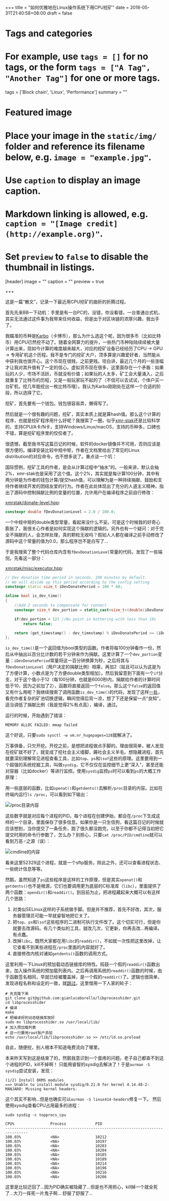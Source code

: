 +++
title = "如何优雅地在Linux操作系统下用CPU挖矿"
date = 2018-05-31T21:40:58+08:00
draft = false

# Tags and categories
# For example, use `tags = []` for no tags, or the form `tags = ["A Tag", "Another Tag"]` for one or more tags.
tags = ['Block chain', 'Linux', 'Performance']
summary = ""

# Featured image
# Place your image in the `static/img/` folder and reference its filename below, e.g. `image = "example.jpg"`.
# Use `caption` to display an image caption.
#   Markdown linking is allowed, e.g. `caption = "[Image credit](http://example.org)"`.
# Set `preview` to `false` to disable the thumbnail in listings.
[header]
image = ""
caption = ""
preview = true

+++

这是一篇“散文”，记录一下最近用CPU挖矿的曲折的折腾过程。

首先先来BB一下动机：手里是有一台PC的，没错，你没看错，一台普通台式机，其实无法通过这件事为我带来任何收益，但是出于对区块链的浓厚兴趣，我出手了。

我瞄准的币种是[Karbo](https://karbo.io/)（卡博币），那么为什么选这个呢，因为很多币（比如比特币）用CPU已然挖不动了。随着全网算力的提升，一些热门币种陆陆续续被大量计算出来，现如今计算的难度越来越大，对应的挖矿设备已经经历了CPU -> GPU -> 专用矿机这个历程。我不是专门的挖矿大户，顶多算是兴趣爱好者，当然能从中获利我也很开心。这个币现在很贱，之前更贱。坦白讲，最近几个月的一些涨幅才让我对其升值有了一定的信心。虚拟货币现在很多，这里面存在一个矛盾：如果玩的人少，市场不活跃，币就没有价值；如果玩的人太多，矿工会大量涌入，之后就重复了比特币的历程，又是一般玩家玩不起的了（不信可以去试试，个体户买一台矿机，挖几年能挖出一枚比特币哦）。我认为Karbo刚刚处在这样一个合适的阶段，所以选择了它。

挖矿，首先要有一个钱包。钱包很容易弄，懒得写了。

然后就是一个很有趣的问题，挖矿，其实本质上就是算hash值。那么这个计算的程序，也就是挖矿程序用什么好呢？我搜索了一圈，似乎[xmr-stak](https://github.com/fireice-uk/xmr-stak)还是比较科学的，支持CPU/A卡/N卡，支持Windows/Linux/macOS，支持的币种多，口碑也不错，算是挖矿程序里的佼佼者了。

很遗憾，截至我书写这篇日记的时候，软件的docker镜像并不可用，否则应该是很方便的。编译安装比较中规中矩，作者在文档里给出了常见的Linux distribution的对应命令，也不想多说了。重点谈一个坑：

国际惯例，挖矿工具的作者，是会从计算过程中“抽水”的。一般来讲，默认会抽2%，xmr-stak也是采用了这个值。这个2%，其实就是每计算100分钟，其中有两分钟是为作者的钱包计算/提交hash值，可以理解为是一种持续捐献、鼓励和支持作者继续开发的团结友爱的行为。作者在此处体现出了充分的人道主义精神，指出了源码中控制捐献比例的变量的位置，允许用户在编译程序之前自行修改：

[xmrstak/donate-level.hpp](https://github.com/fireice-uk/xmr-stak/blob/c0ab1734332d6472225d8ac7394f6fcba71aabc9/xmrstak/donate-level.hpp#L18):
```cpp
constexpr double fDevDonationLevel = 2.0 / 100.0;
```

一个中规中矩的double类型常量，看起来没什么不妥。可是这个时候我的好奇心膨胀了，我很关心作者是如何实现这个捐献的逻辑的。另外也有一个疑问：对于完全不捐献的人，会怎样处理，真的颗粒无收吗？假如人人都在编译之前手动修改了源码中这个常量的值为0.0，那么程序岂不是白写了...

于是我搜索了整个代码仓库内含有`fDevDonationLevel`常量的代码，发现了一些端倪。先看这一部分：

[xmrstak/misc/executor.hpp](https://github.com/fireice-uk/xmr-stak/blob/26a5d65f12b2f19a0a3ece39a2bc64718796367b/xmrstak/misc/executor.hpp#L60):
```cpp
// Dev donation time period in seconds. 100 minutes by default.
// We will divide up this period according to the config setting
constexpr static size_t iDevDonatePeriod = 100 * 60;

inline bool is_dev_time()
{
    //Add 2 seconds to compensate for connect
    constexpr size_t dev_portion = static_cast<size_t>(double(iDevDonatePeriod) * fDevDonationLevel + 2.);

    if(dev_portion < 12) //No point in bothering with less than 10s
        return false;

    return (get_timestamp() - dev_timestamp) % iDevDonatePeriod >= (iDevDonatePeriod - dev_portion);
};
```

`is_dev_time()`是一个返回值为bool类型的函数。作者将每100分钟看作一份，然后从中抽出以百分比计数的若干分钟来作为捐献。这里计算了一个`dev_portion`变量：`iDevDonatePeriod`常量将这一百分钟换算为秒，之后将其与`fDevDonationLevel`（用户决定的捐献比例）相乘，再加2（姑且可以认为这是为了方便计算，小数点是为了方便double类型相加）。然后我留意到下面有一个`if`分支，对于这个值小于12（每100分钟，也就是6000秒内，捐献给作者的计算时间低于10，因为之前加了2），函数将直接返回一个`false`。那么这个`false`的返回值又有什么用呢？我继续搜索了调用函数`is_dev_time()`的代码，发现了这样[一处]((https://github.com/fireice-uk/xmr-stak/blob/c0ab1734332d6472225d8ac7394f6fcba71aabc9/xmrstak/misc/executor.cpp#L152))，看完作者复杂的矿池切换逻辑，瞬间觉得后背一凉，想了下还是保留一点“良知”，适当调低了捐献比例（我是觉得2%有点高），编译，通过。

运行的时候，开始遇到了错误：

```pre
MEMORY ALLOC FAILED: mmap failed
```

这个好说，只要`sudo sysctl -w vm.nr_hugepages=128`就解决了。

万事俱备，只欠开挖。开挖之前，是想把进程做点手脚的。理由很简单，被人发现在挖矿就不好了，就变成了挖社会主义墙脚，薅社会主义羊毛。想隐藏进程，首先就要深刻理解常见进程查看工具，比如`top`、`ps`和`lsof`这些的原理。这里要用到一个超强的系统挖掘工具，叫做`sysdig`，它不仅仅在监控细节上更“深入”，甚至还能对容器（比如docker）等进行监控。使用`sysdig`监控`ps`时可以看到`ps`的大概工作原理：

用一些底层的函数，比如`openat()`和`getdents()`去解析`/proc`目录的内容。比如在终端内运行`ls /proc`，可以看到如下输出：

![/proc目录内容](/img/post_img/proc目录的内容.png)

这些数字就是对应每个进程的PID。每个进程在创建伊始，都会在`/proc`下生成这样的一个目录，里面保存了很多信息。如果你是一只生信狗，看这篇日记的时候就应该想到，当你提交了一条任务，跑了很久都没跑完，以至于你都不记得当初把它提交时用的命令行参数了，怎么办？别担心，只要`cat /proc/PID/cmdline`就可以看到万恶♂之源（误）：

![cmdline的内容](/img/post_img/cmdline的内容.png)

看来这里52329这个进程，就是一个sftp服务。除此之外，还可以查看进程状态、一些统计信息等等。

然鹅，虽然知道了`ps`这些程序是这样的工作原理，但是其实`openat()`和`getdents()`也不是根源，它们也要调用更为底层的C标准库（`libc`），里面提供了两个函数：`opendir()`和`readdir()`。到目前为止，把进程藏起来大概可以有这样几个思路：

1. 对类似SELinux这样的子系统做手脚。但是并不推荐，首先不好改，其次，服务器管理员可能一早就睿智地把它关了。
2. 把`top`、`ps`和`lsof`这些程序的二进制可执行文件改了。这个切实可行，但是你就要去改源码。有几个类似的工具，就改几次，它更新，你再去改...再编译。有点蠢。
3. 改掉`libc`。既然大家都在用`libc`的`readdir()`，不如就一次性把这里改掉，让它查看不到某些进程在`/proc`里面的内容就好了。
4. 直接修改内核对诸如`getdents()`函数的调用方式。

这里利用一下Linux的预加载动态链接库的特性。捣鼓一个假的`readdir()`函数出来，加入操作系统的预加载列表内。之后再调用系统的`readdir()`函数的时候，由于函数签名相同，早就已经被覆盖掉，是一个假的`readdir()`了。逻辑也很简单，发现进程名称和设定的一致，就[跳过](https://github.com/gianlucaborello/libprocesshider/blob/890e3cf3f8cf3d2edf214c7ac1275b7c3ced15a9/processhider.c#L89)。这里借用一下人家的轮子：

```shell
# 先克隆下来
git clone git@github.com:gianlucaborello/libprocesshider.git
cd libprocesshider
# 编译
make
# 把编译好的动态链接库放好
sudo mv libprocesshider.so /usr/local/lib/
# 加入预加载列表
# 这一行要用root账户添加
echo /usr/local/lib/libprocesshider.so >> /etc/ld.so.preload
```

自此，随便挖，别人根本不知道电费流向了哪里。

本来昨天写到这是结束了的，然鹅我意识到一个蛋疼的问题。老子自己都查不到这个进程的PID，kill不掉啊！
只能用睿智的sysdig去解决了！于是`aurman -S sysdig`尝试安装，发现：

```pre
(1/2) Install DKMS modules
==> Unable to install module sysdig/0.21.0 for kernel 4.14.48-2-MANJARO: Missing kernel headers.
```

这个其实不影响...但是也确实可以`aurman -S linux414-headers`修复一下。
然后使用sysdig查看CPU占用最多的进程：

```shell
sudo sysdig -c topprocs_cpu
```

```pre
CPU%                Process             PID
--------------------------------------------------------------------------------
100.03%             <NA>                10212
100.03%             <NA>                10197
100.03%             <NA>                10203
100.03%             <NA>                10204
100.03%             <NA>                10185
100.03%             <NA>                10189
100.03%             <NA>                10214
100.03%             <NA>                10196
100.03%             <NA>                10216
100.03%             <NA>                10206
```

这里是比较迂回了...因为PID确实被隐藏了...但是也不用担心，kill掉一个就全死了...大刀一挥死一片鬼子啊...
舒服了舒服了...